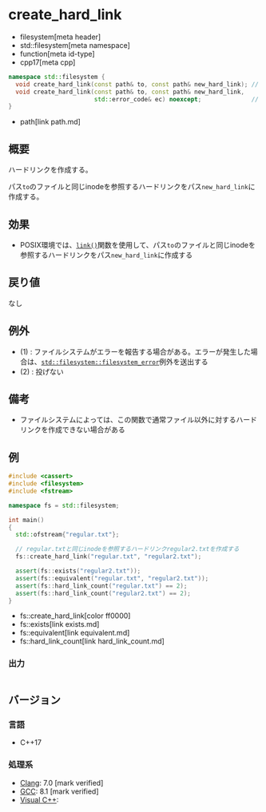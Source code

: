# create_hard_link
* filesystem[meta header]
* std::filesystem[meta namespace]
* function[meta id-type]
* cpp17[meta cpp]

```cpp
namespace std::filesystem {
  void create_hard_link(const path& to, const path& new_hard_link); // (1)
  void create_hard_link(const path& to, const path& new_hard_link,
                        std::error_code& ec) noexcept;              // (2)
}
```
* path[link path.md]

## 概要
ハードリンクを作成する。

パス`to`のファイルと同じinodeを参照するハードリンクをパス`new_hard_link`に作成する。


## 効果
- POSIX環境では、[`link()`](https://web.archive.org/web/20230206201555/http://linuxjm.osdn.jp/html/LDP_man-pages/man2/link.2.html)関数を使用して、パス`to`のファイルと同じinodeを参照するハードリンクをパス`new_hard_link`に作成する


## 戻り値
なし


## 例外
- (1) : ファイルシステムがエラーを報告する場合がある。エラーが発生した場合は、[`std::filesystem::filesystem_error`](filesystem_error.md)例外を送出する
- (2) : 投げない


## 備考
- ファイルシステムによっては、この関数で通常ファイル以外に対するハードリンクを作成できない場合がある


## 例
```cpp example
#include <cassert>
#include <filesystem>
#include <fstream>

namespace fs = std::filesystem;

int main()
{
  std::ofstream{"regular.txt"};

  // regular.txtと同じinodeを参照するハードリンクregular2.txtを作成する
  fs::create_hard_link("regular.txt", "regular2.txt");

  assert(fs::exists("regular2.txt"));
  assert(fs::equivalent("regular.txt", "regular2.txt"));
  assert(fs::hard_link_count("regular.txt") == 2);
  assert(fs::hard_link_count("regular2.txt") == 2);
}
```
* fs::create_hard_link[color ff0000]
* fs::exists[link exists.md]
* fs::equivalent[link equivalent.md]
* fs::hard_link_count[link hard_link_count.md]

### 出力
```
```

## バージョン
### 言語
- C++17

### 処理系
- [Clang](/implementation.md#clang): 7.0 [mark verified]
- [GCC](/implementation.md#gcc): 8.1 [mark verified]
- [Visual C++](/implementation.md#visual_cpp):
